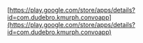 [https://play.google.com/store/apps/details?id=com.dudebro.kmurph.convoapp](https://play.google.com/store/apps/details?id=com.dudebro.kmurph.convoapp)
